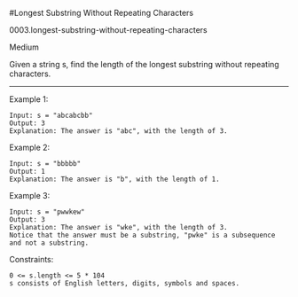 #Longest Substring Without Repeating Characters

0003.longest-substring-without-repeating-characters

Medium

Given a string s, find the length of the longest substring without repeating characters.

----
Example 1:
```
Input: s = "abcabcbb"
Output: 3
Explanation: The answer is "abc", with the length of 3.
```

Example 2:
```
Input: s = "bbbbb"
Output: 1
Explanation: The answer is "b", with the length of 1.
```

Example 3:

```
Input: s = "pwwkew"
Output: 3
Explanation: The answer is "wke", with the length of 3.
Notice that the answer must be a substring, "pwke" is a subsequence and not a substring.
```

Constraints:
```
0 <= s.length <= 5 * 104
s consists of English letters, digits, symbols and spaces.
```
